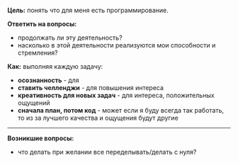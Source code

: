 **Цель:** понять что для меня есть программирование.


**Ответить на вопросы:**
- продолжать ли эту деятельность?
- насколько в этой деятельности реализуются мои способности и стремления?


**Как:**
выполняя каждую задачу:
- **осознанность** - для
- **ставить челленджи** - для повышения интереса
- **креативность для новых задач** - для интереса, положительных ощущений
- **сначала план, потом код** - может если я буду всегда так работать, то из за лучшего качества и ощущения будут другие


---
**Возникшие вопросы:**
- что делать при желании все переделывать/делать с нуля?